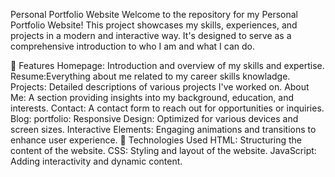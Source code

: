 Personal Portfolio Website
Welcome to the repository for my Personal Portfolio Website! This project showcases my skills, experiences, and projects in a modern and interactive way. It's designed to serve as a comprehensive introduction to who I am and what I can do.

🚀 Features
Homepage: Introduction and overview of my skills and expertise.
Resume:Everything  about me related to my career skills knowladge.
Projects: Detailed descriptions of various projects I've worked on.
About Me: A section providing insights into my background, education, and interests.
Contact: A contact form to reach out for opportunities or inquiries.
Blog:
portfolio:
Responsive Design: Optimized for various devices and screen sizes.
Interactive Elements: Engaging animations and transitions to enhance user experience.
🔧 Technologies Used
HTML: Structuring the content of the website.
CSS: Styling and layout of the website.
JavaScript: Adding interactivity and dynamic content.
